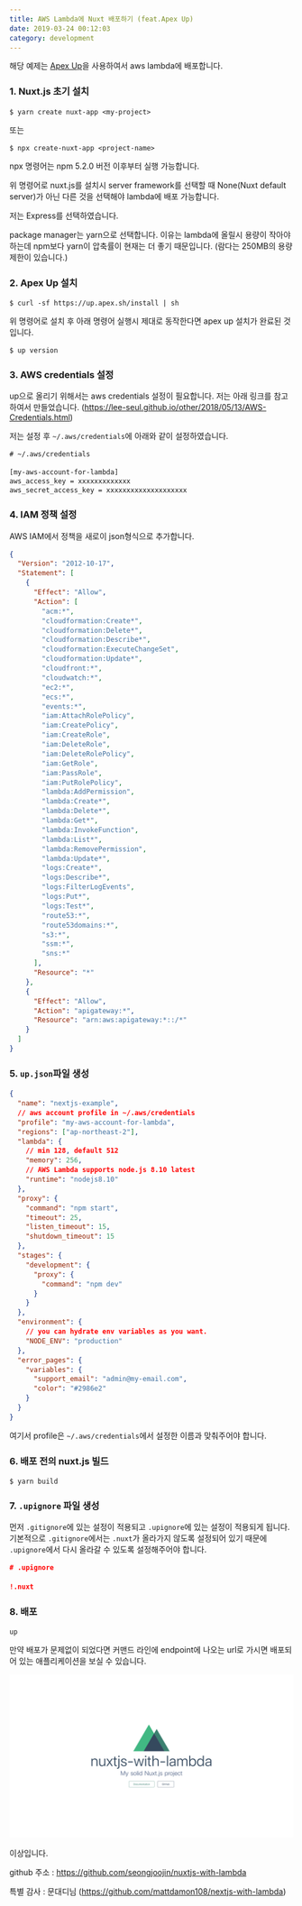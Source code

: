 ```yaml
---
title: AWS Lambda에 Nuxt 배포하기 (feat.Apex Up)
date: 2019-03-24 00:12:03
category: development
---
```


해당 예제는 [Apex Up](https://up.docs.apex.sh/)을 사용하여서 aws lambda에 배포합니다.

### 1. Nuxt.js 초기 설치

```shell
$ yarn create nuxt-app <my-project>
```

또는

```shell
$ npx create-nuxt-app <project-name>
```

npx 명령어는 npm 5.2.0 버전 이후부터 실행 가능합니다.

위 명령어로 nuxt.js를 설치시 server framework를 선택할 때
None(Nuxt default server)가 아닌 다른 것을 선택해야 lambda에 배포 가능합니다.

저는 Express를 선택하였습니다.

package manager는 yarn으로 선택합니다.
이유는 lambda에 올릴시 용량이 작아야 하는데 npm보다 yarn이 압축률이 현재는 더 좋기 때문입니다.
(람다는 250MB의 용량 제한이 있습니다.)

### 2. Apex Up 설치

```shell
$ curl -sf https://up.apex.sh/install | sh
```

위 명령어로 설치 후 아래 명령어 실행시 제대로 동작한다면 apex up 설치가 완료된 것입니다.

```shell
$ up version
```

### 3. AWS credentials 설정

up으로 올리기 위해서는 aws credentials 설정이 필요합니다. 저는 아래 링크를 참고하여서 만들었습니다.
(https://lee-seul.github.io/other/2018/05/13/AWS-Credentials.html)

저는 설정 후 `~/.aws/credentials`에 아래와 같이 설정하였습니다.

```shell
# ~/.aws/credentials

[my-aws-account-for-lambda]
aws_access_key = xxxxxxxxxxxxx
aws_secret_access_key = xxxxxxxxxxxxxxxxxxxx
```

### 4. IAM 정책 설정

AWS IAM에서 정책을 새로이 json형식으로 추가합니다.

```json
{
  "Version": "2012-10-17",
  "Statement": [
    {
      "Effect": "Allow",
      "Action": [
        "acm:*",
        "cloudformation:Create*",
        "cloudformation:Delete*",
        "cloudformation:Describe*",
        "cloudformation:ExecuteChangeSet",
        "cloudformation:Update*",
        "cloudfront:*",
        "cloudwatch:*",
        "ec2:*",
        "ecs:*",
        "events:*",
        "iam:AttachRolePolicy",
        "iam:CreatePolicy",
        "iam:CreateRole",
        "iam:DeleteRole",
        "iam:DeleteRolePolicy",
        "iam:GetRole",
        "iam:PassRole",
        "iam:PutRolePolicy",
        "lambda:AddPermission",
        "lambda:Create*",
        "lambda:Delete*",
        "lambda:Get*",
        "lambda:InvokeFunction",
        "lambda:List*",
        "lambda:RemovePermission",
        "lambda:Update*",
        "logs:Create*",
        "logs:Describe*",
        "logs:FilterLogEvents",
        "logs:Put*",
        "logs:Test*",
        "route53:*",
        "route53domains:*",
        "s3:*",
        "ssm:*",
        "sns:*"
      ],
      "Resource": "*"
    },
    {
      "Effect": "Allow",
      "Action": "apigateway:*",
      "Resource": "arn:aws:apigateway:*::/*"
    }
  ]
}
```

### 5. `up.json`파일 생성

```json
{
  "name": "nextjs-example",
  // aws account profile in ~/.aws/credentials
  "profile": "my-aws-account-for-lambda",
  "regions": ["ap-northeast-2"],
  "lambda": {
    // min 128, default 512
    "memory": 256,
    // AWS Lambda supports node.js 8.10 latest
    "runtime": "nodejs8.10"
  },
  "proxy": {
    "command": "npm start",
    "timeout": 25,
    "listen_timeout": 15,
    "shutdown_timeout": 15
  },
  "stages": {
    "development": {
      "proxy": {
        "command": "npm dev"
      }
    }
  },
  "environment": {
    // you can hydrate env variables as you want.
    "NODE_ENV": "production"
  },
  "error_pages": {
    "variables": {
      "support_email": "admin@my-email.com",
      "color": "#2986e2"
    }
  }
}
```

여기서 profile은 `~/.aws/credentials`에서 설정한 이름과 맞춰주어야 합니다.

### 6. 배포 전의 nuxt.js 빌드

```shell
$ yarn build
```

### 7. `.upignore` 파일 생성

먼저 `.gitignore`에 있는 설정이 적용되고 `.upignore`에 있는 설정이 적용되게 됩니다.
기본적으로 `.gitignore`에서는 `.nuxt`가 올라가지 않도록 설정되어 있기 때문에 `.upignore`에서 다시 올라갈 수 있도록 설정해주어야 합니다.

```json
# .upignore

!.nuxt
```

### 8. 배포

```shell
up
```

만약 배포가 문제없이 되었다면 커맨드 라인에 endpoint에 나오는 url로 가시면 배포되어 있는 애플리케이션을 보실 수 있습니다.

![nuxtjs-with-lambda](./images/aws_lambda에_nuxt_배포하기/nuxtjs-with-lambda.png)

이상입니다.

github 주소 : https://github.com/seongjoojin/nuxtjs-with-lambda

특별 감사 : 문대디님 (https://github.com/mattdamon108/nextjs-with-lambda)

